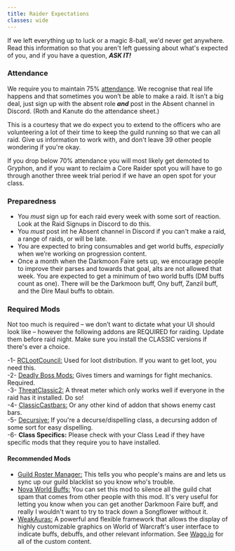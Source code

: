 ```yaml
---
title: Raider Expectations
classes: wide
---
```

If we left everything up to luck or a magic 8-ball, we'd never get anywhere. Read this information so that you aren't left guessing about what's expected of you, and if you have a question, ***ASK IT!***

### Attendance
We require you to maintain 75% [attendance](https://docs.google.com/spreadsheets/d/177cdGkRlzIuB7uNDkvu6BLzvX5bJ78070ZargMugxVo/edit#gid=0). We recognise that real life happens and that sometimes you won’t be able to make a raid.
It isn’t a big deal, just sign up with the absent role **_and_** post in the Absent channel in Discord. (Roth and Kanute do the attendance sheet.)

This is a courtesy that we do expect you to extend to the officers who are volunteering a lot of their time to keep the guild running so that we can all raid. Give us information to work with, and don't leave 39 other people wondering if you're okay.

If you drop below 70% attendance you will most likely get demoted to Gryphon, and if you want to reclaim a Core Raider spot you will have to go through another three week trial period if we have an open spot for your class.

### Preparedness
- You _must_ sign up for each raid every week with some sort of reaction. Look at the Raid Signups in Discord to do this.
- You _must_ post int he Absent channel in Discord if you can't make a raid, a range of raids, or will be late.
- You are expected to bring consumables and get world buffs, _especially_ when we’re working on progression content.
- Once a month when the Darkmoon Faire sets up, we encourage people to improve their parses and towards that goal, alts are not allowed that week. You are expected to get a minimum of two world buffs (DM buffs count as one). There will be the Darkmoon buff, Ony buff, Zanzil buff, and the Dire Maul buffs to obtain.

### Required Mods
Not too much is required – we don’t want to dictate what your UI should look like – however the following addons are REQUIRED for raiding. Update them before raid night. Make sure you install the CLASSIC versions if there's ever a choice.

-1- [RCLootCouncil:](https://www.curseforge.com/wow/addons/rclootcouncil-classic) Used for loot distribution. If you want to get loot, you need this. <br />
-2- [Deadly Boss Mods:](https://www.curseforge.com/wow/addons/deadly-boss-mods) Gives timers and warnings for fight mechanics. Required. <br />
-3- [ThreatClassic2:](https://www.curseforge.com/wow/addons/ThreatClassic2) A threat meter which only works well if everyone in the raid has it installed. Do so! <br />
-4- [ClassicCastbars:](https://www.curseforge.com/wow/addons/classiccastbars) Or any other kind of addon that shows enemy cast bars. <br />
-5- [Decursive:](https://www.curseforge.com/wow/addons/decursive) If you're a decurse/dispelling class, a decursing addon of some sort for easy dispelling. <br />
-6- **Class Specifics:** Please check with your Class Lead if they have specific mods that they require you to have installed. 

#### Recommended Mods
- [Guild Roster Manager:](https://www.curseforge.com/wow/addons/guild-roster-manager) This tells you who people's mains are and lets us sync up our guild blacklist so you know who's trouble.
- [Nova World Buffs:](https://www.curseforge.com/wow/addons/nova-world-buffs) You can set this mod to silence all the guild chat spam that comes from other people with this mod. It's very useful for letting you know when you can get another Darkmoon Faire buff, and really I wouldn't want to try to track down a Songflower without it.
- [WeakAuras:](https://www.curseforge.com/wow/addons/weakauras-2) A powerful and flexible framework that allows the display of highly customizable graphics on World of Warcraft's user interface to indicate buffs, debuffs, and other relevant information. See [Wago.io](https://wago.io/) for all of the custom content.
